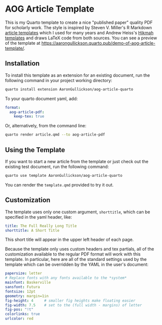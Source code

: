 # AOG Article Template

This is my Quarto template to create a nice "published paper" quality PDF for scholarly work. The style is inspired by Steven V. Miller's R Markdown [article templates](https://github.com/svmiller/stevetemplates) which I used for many years and Andrew Heiss's [Hikmah templates](https://github.com/andrewheiss/hikmah-academic-quarto) and draws LaTeX code from both sources.  You can see a preview of the template at <https://aarongullickson.quarto.pub/demo-of-aog-article-template/>. 

## Installation

To install this template as an extension for an existing document, run the following command in your project working directory:

```bash
quarto install extension AaronGullickson/aog-article-quarto
```

To your quarto document yaml, add:

```yaml
format:
  aog-article-pdf:
    keep-tex: true
```

Or, alternatively, from the command line:

```bash
quarto render article.qmd --to aog-article-pdf
```

## Using the Template

If you want to start a new article from the template or just check out the existing test document, run the following command:

```bash
quarto use template AaronGullickson/aog-article-quarto
```

You can render the `template.qmd` provided to try it out.

## Customization

The template uses only one custom argument, `shorttitle`, which can be specified in the yaml header, like:

```yaml
title: The Full Really Long Title
shorttitle: A Short Title
```

This short title will appear in the upper left header of each page.

Because the template only uses custom headers and tex partials, all of the customization available to the regular PDF format will work with this template. In particular, here are all of the standard settings used by the template which can be overridden by the YAML in the user's document:

```yaml
papersize: letter
# Replace fonts with any fonts available to the *system*
mainfont: Baskerville 
sansfont: Futura
fontsize: 12pt   
geometry: margin=1in
fig-height: 4     # smaller fig heights make floating easier
fig-width: 7.5    # set to the (full width - margins) of letter   
fig-pos: "!t"
colorlinks: true
urlcolor: red
```
